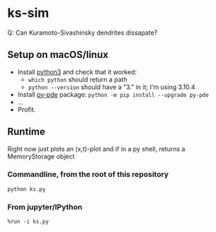 # ks-sim
Q: Can Kuramoto-Sivashinsky dendrites dissapate?

## Setup on macOS/linux
- Install [python3](https://www.python.org/downloads/) and check that it worked: 
  - `which python` should return a path
  - `python --version` should have a "3." in it; I'm using 3.10.4
- Install [py-pde](https://py-pde.readthedocs.io/en/latest/getting_started.html) package:
```python -m pip install --upgrade py-pde```
- ...
- Profit.

## Runtime

Right now just plots an (x,t)-plot and if in a py shell, returns a MemoryStorage object

### Commandline, from the root of this repository
`python ks.py`

### From jupyter/IPython
`%run -i ks.py`
